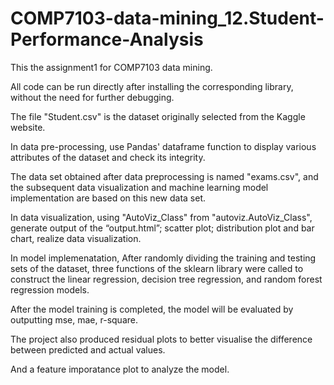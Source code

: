 # COMP7103-data-mining_12.Student-Performance-Analysis
This the assignment1 for COMP7103 data mining.

All code can be run directly after installing the corresponding library, without the need for further debugging.

The file "Student.csv" is the dataset originally selected from the Kaggle website.

In data pre-processing, use Pandas' dataframe function to display various attributes of the dataset and check its integrity.

The data set obtained after data preprocessing is named "exams.csv", and the subsequent data visualization and machine learning model implementation are based on this new data set.

In data visualization, using "AutoViz_Class" from "autoviz.AutoViz_Class", generate output of the “output.html”; scatter plot; distribution plot and bar chart, realize data visualization.

In model implemenatation, After randomly dividing the training and testing sets of the dataset, three functions of the sklearn library were called to construct the linear regression, decision tree regression, and random forest regression models.

After the model training is completed, the model will be evaluated by outputting mse, mae, r-square.

The project also produced residual plots to better visualise the difference between predicted and actual values.

And a feature imporatance plot to analyze the model.
